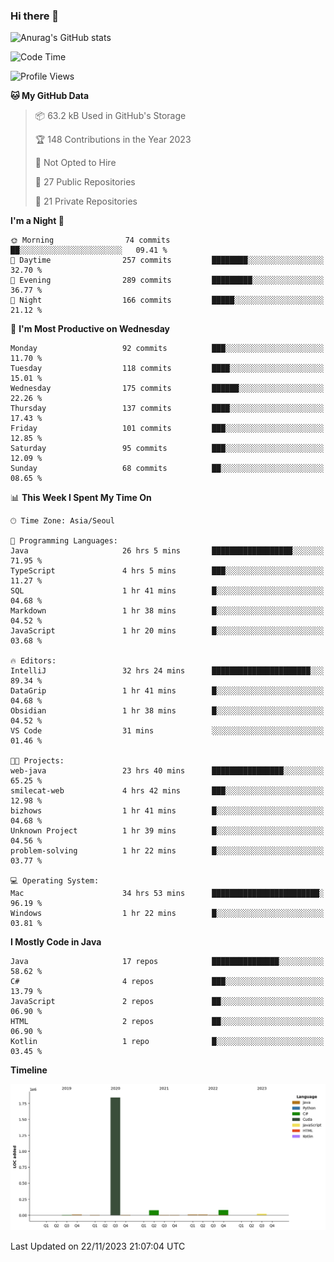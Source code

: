 ### Hi there 👋

![Anurag's GitHub stats](https://github-readme-stats.vercel.app/api?username=pllap&show_icons=true&theme=github_dark)

<!--START_SECTION:waka-->
![Code Time](http://img.shields.io/badge/Code%20Time-553%20hrs%2037%20mins-blue)

![Profile Views](http://img.shields.io/badge/Profile%20Views-0-blue)

**🐱 My GitHub Data** 

> 📦 63.2 kB Used in GitHub's Storage 
 > 
> 🏆 148 Contributions in the Year 2023
 > 
> 🚫 Not Opted to Hire
 > 
> 📜 27 Public Repositories 
 > 
> 🔑 21 Private Repositories 
 > 
**I'm a Night 🦉** 

```text
🌞 Morning                74 commits          ██░░░░░░░░░░░░░░░░░░░░░░░   09.41 % 
🌆 Daytime                257 commits         ████████░░░░░░░░░░░░░░░░░   32.70 % 
🌃 Evening                289 commits         █████████░░░░░░░░░░░░░░░░   36.77 % 
🌙 Night                  166 commits         █████░░░░░░░░░░░░░░░░░░░░   21.12 % 
```
📅 **I'm Most Productive on Wednesday** 

```text
Monday                   92 commits          ███░░░░░░░░░░░░░░░░░░░░░░   11.70 % 
Tuesday                  118 commits         ████░░░░░░░░░░░░░░░░░░░░░   15.01 % 
Wednesday                175 commits         ██████░░░░░░░░░░░░░░░░░░░   22.26 % 
Thursday                 137 commits         ████░░░░░░░░░░░░░░░░░░░░░   17.43 % 
Friday                   101 commits         ███░░░░░░░░░░░░░░░░░░░░░░   12.85 % 
Saturday                 95 commits          ███░░░░░░░░░░░░░░░░░░░░░░   12.09 % 
Sunday                   68 commits          ██░░░░░░░░░░░░░░░░░░░░░░░   08.65 % 
```


📊 **This Week I Spent My Time On** 

```text
🕑︎ Time Zone: Asia/Seoul

💬 Programming Languages: 
Java                     26 hrs 5 mins       ██████████████████░░░░░░░   71.95 % 
TypeScript               4 hrs 5 mins        ███░░░░░░░░░░░░░░░░░░░░░░   11.27 % 
SQL                      1 hr 41 mins        █░░░░░░░░░░░░░░░░░░░░░░░░   04.68 % 
Markdown                 1 hr 38 mins        █░░░░░░░░░░░░░░░░░░░░░░░░   04.52 % 
JavaScript               1 hr 20 mins        █░░░░░░░░░░░░░░░░░░░░░░░░   03.68 % 

🔥 Editors: 
IntelliJ                 32 hrs 24 mins      ██████████████████████░░░   89.34 % 
DataGrip                 1 hr 41 mins        █░░░░░░░░░░░░░░░░░░░░░░░░   04.68 % 
Obsidian                 1 hr 38 mins        █░░░░░░░░░░░░░░░░░░░░░░░░   04.52 % 
VS Code                  31 mins             ░░░░░░░░░░░░░░░░░░░░░░░░░   01.46 % 

🐱‍💻 Projects: 
web-java                 23 hrs 40 mins      ████████████████░░░░░░░░░   65.25 % 
smilecat-web             4 hrs 42 mins       ███░░░░░░░░░░░░░░░░░░░░░░   12.98 % 
bizhows                  1 hr 41 mins        █░░░░░░░░░░░░░░░░░░░░░░░░   04.68 % 
Unknown Project          1 hr 39 mins        █░░░░░░░░░░░░░░░░░░░░░░░░   04.56 % 
problem-solving          1 hr 22 mins        █░░░░░░░░░░░░░░░░░░░░░░░░   03.77 % 

💻 Operating System: 
Mac                      34 hrs 53 mins      ████████████████████████░   96.19 % 
Windows                  1 hr 22 mins        █░░░░░░░░░░░░░░░░░░░░░░░░   03.81 % 
```

**I Mostly Code in Java** 

```text
Java                     17 repos            ███████████████░░░░░░░░░░   58.62 % 
C#                       4 repos             ███░░░░░░░░░░░░░░░░░░░░░░   13.79 % 
JavaScript               2 repos             ██░░░░░░░░░░░░░░░░░░░░░░░   06.90 % 
HTML                     2 repos             ██░░░░░░░░░░░░░░░░░░░░░░░   06.90 % 
Kotlin                   1 repo              █░░░░░░░░░░░░░░░░░░░░░░░░   03.45 % 
```



**Timeline**

![Lines of Code chart](https://raw.githubusercontent.com/pllap/pllap/main/assets/bar_graph.png)


 Last Updated on 22/11/2023 21:07:04 UTC
<!--END_SECTION:waka-->


<!--
**pllap/pllap** is a ✨ _special_ ✨ repository because its `README.md` (this file) appears on your GitHub profile.

Here are some ideas to get you started:

- 🔭 I’m currently working on ...
- 🌱 I’m currently learning ...
- 👯 I’m looking to collaborate on ...
- 🤔 I’m looking for help with ...
- 💬 Ask me about ...
- 📫 How to reach me: ...
- 😄 Pronouns: ...
- ⚡ Fun fact: ...
-->

